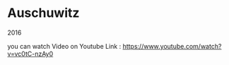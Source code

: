 # Auschuwitz
2016

you can watch Video on Youtube
Link : https://www.youtube.com/watch?v=vc0tC-nzAy0
